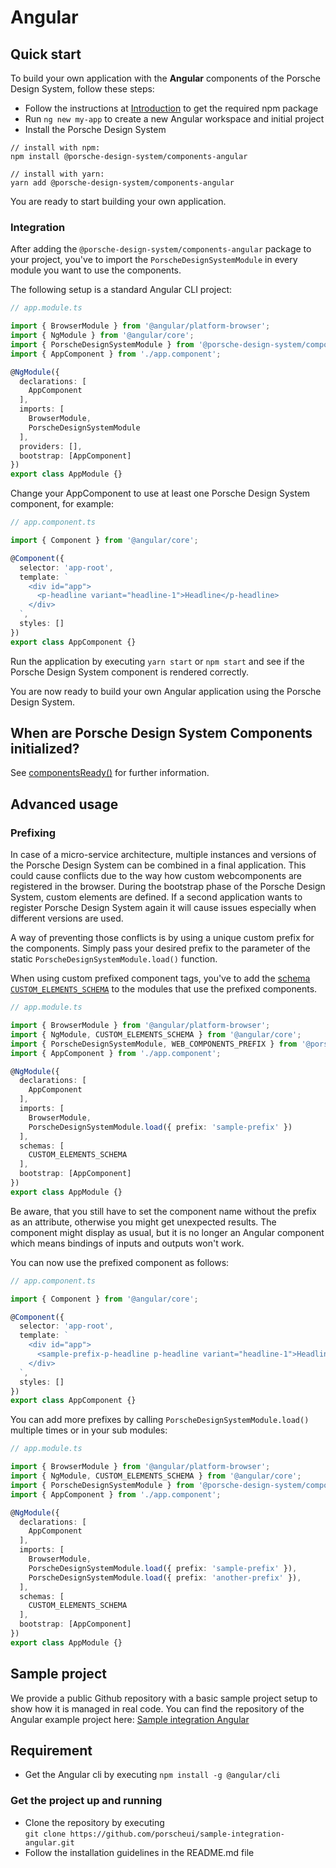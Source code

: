 # Angular

## Quick start

To build your own application with the **Angular** components of the Porsche Design System, follow these steps:

* Follow the instructions at [Introduction](start-coding/introduction) to get the required npm package
* Run `ng new my-app` to create a new Angular workspace and initial project
* Install the Porsche Design System

```shell script
// install with npm:
npm install @porsche-design-system/components-angular

// install with yarn:
yarn add @porsche-design-system/components-angular
```

You are ready to start building your own application.

### Integration

After adding the `@porsche-design-system/components-angular` package to your project, you've to import
the `PorscheDesignSystemModule` in every module you want to use the components.

The following setup is a standard Angular CLI project:

```ts
// app.module.ts

import { BrowserModule } from '@angular/platform-browser';
import { NgModule } from '@angular/core';
import { PorscheDesignSystemModule } from '@porsche-design-system/components-angular';
import { AppComponent } from './app.component';

@NgModule({
  declarations: [
    AppComponent
  ],
  imports: [
    BrowserModule,
    PorscheDesignSystemModule
  ],
  providers: [],
  bootstrap: [AppComponent]
})
export class AppModule {}
``` 

Change your AppComponent to use at least one Porsche Design System component, for example:

```ts
// app.component.ts

import { Component } from '@angular/core';

@Component({
  selector: 'app-root',
  template: `
    <div id="app">
      <p-headline variant="headline-1">Headline</p-headline>
    </div>
  `,
  styles: []
})
export class AppComponent {}
```

Run the application by executing `yarn start` or `npm start` and see if the Porsche Design System component is rendered
correctly.

You are now ready to build your own Angular application using the Porsche Design System.

## When are Porsche Design System Components initialized?

See [componentsReady()](helpers/components-ready) for further information.

## Advanced usage

### Prefixing

In case of a micro-service architecture, multiple instances and versions of the Porsche Design System can be combined in
a final application. This could cause conflicts due to the way how custom webcomponents are registered in the browser.
During the bootstrap phase of the Porsche Design System, custom elements are defined. If a second application wants to
register Porsche Design System again it will cause issues especially when different versions are used.

A way of preventing those conflicts is by using a unique custom prefix for the components. Simply pass your desired
prefix to the parameter of the static `PorscheDesignSystemModule.load()` function.

When using custom prefixed component tags, you've to add
the [schema `CUSTOM_ELEMENTS_SCHEMA`](https://angular.io/api/core/CUSTOM_ELEMENTS_SCHEMA) to the modules that use the
prefixed components.

```ts
// app.module.ts

import { BrowserModule } from '@angular/platform-browser';
import { NgModule, CUSTOM_ELEMENTS_SCHEMA } from '@angular/core';
import { PorscheDesignSystemModule, WEB_COMPONENTS_PREFIX } from '@porsche-design-system/components-angular';
import { AppComponent } from './app.component';

@NgModule({
  declarations: [
    AppComponent
  ],
  imports: [
    BrowserModule,
    PorscheDesignSystemModule.load({ prefix: 'sample-prefix' })
  ],
  schemas: [
    CUSTOM_ELEMENTS_SCHEMA
  ],
  bootstrap: [AppComponent]
})
export class AppModule {}
```

Be aware, that you still have to set the component name without the prefix as an attribute, otherwise you might get
unexpected results. The component might display as usual, but it is no longer an Angular component which means
bindings of inputs and outputs won't work.

You can now use the prefixed component as follows:

```ts
// app.component.ts

import { Component } from '@angular/core';

@Component({
  selector: 'app-root',
  template: `
    <div id="app">
      <sample-prefix-p-headline p-headline variant="headline-1">Headline</sample-prefix-p-headline>
    </div>
  `,
  styles: []
})
export class AppComponent {}
```

You can add more prefixes by calling `PorscheDesignSystemModule.load()` multiple times or in your sub modules:

```ts
// app.module.ts

import { BrowserModule } from '@angular/platform-browser';
import { NgModule, CUSTOM_ELEMENTS_SCHEMA } from '@angular/core';
import { PorscheDesignSystemModule } from '@porsche-design-system/components-angular';
import { AppComponent } from './app.component';

@NgModule({
  declarations: [
    AppComponent
  ],
  imports: [
    BrowserModule,
    PorscheDesignSystemModule.load({ prefix: 'sample-prefix' }),
    PorscheDesignSystemModule.load({ prefix: 'another-prefix' }),
  ],
  schemas: [
    CUSTOM_ELEMENTS_SCHEMA
  ],
  bootstrap: [AppComponent]
})
export class AppModule {}
```

## Sample project

We provide a public Github repository with a basic sample project setup to show how it is managed in real code. You can
find the repository of the Angular example project
here: [Sample integration Angular](https://github.com/porscheui/sample-integration-angular)

## Requirement

* Get the Angular cli by executing `npm install -g @angular/cli`

### Get the project up and running

* Clone the repository by executing  
  `git clone https://github.com/porscheui/sample-integration-angular.git`
* Follow the installation guidelines in the README.md file
